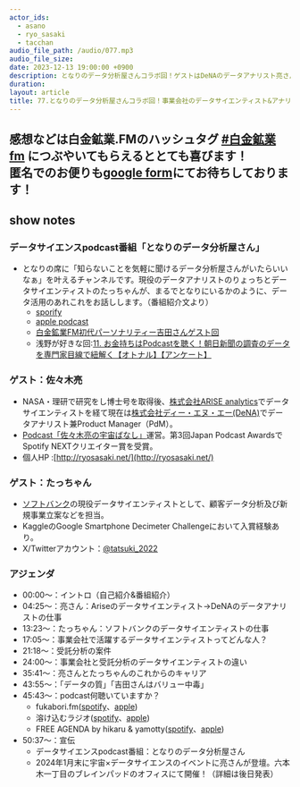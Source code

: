 ```yaml
---
actor_ids:
  - asano
  - ryo_sasaki
  - tacchan
audio_file_path: /audio/077.mp3
audio_file_size: 
date: 2023-12-13 19:00:00 +0900
description: となりのデータ分析屋さんコラボ回！ゲストはDeNAのデータアナリスト亮さんとソフトバンクのデータサイエンティストたっちゃん！
duration: 
layout: article
title: 77.となりのデータ分析屋さんコラボ回！事業会社のデータサイエンティスト&アナリストのキャリアについて(DeNA & ソフトバンク)
---
```

感想などは白金鉱業.FMのハッシュタグ [#白金鉱業fm](https://twitter.com/search?q=%23%E7%99%BD%E9%87%91%E9%89%B1%E6%A5%ADfm&src=typed_query) につぶやいてもらえるととても喜びます！  
匿名でのお便りも[google form](https://forms.gle/pRVNhjrhk8F88T228)にてお待ちしております！  
---

## show notes
### データサイエンスpodcast番組「となりのデータ分析屋さん」
   - となりの席に「知らないことを気軽に聞けるデータ分析屋さんがいたらいいなぁ」を叶えるチャンネルです。現役のデータアナリストのりょっちとデータサイエンティストのたっちゃんが、まるでとなりにいるかのように、データ活用のあれこれをお話しします。（番組紹介文より）
      - [sporify](https://open.spotify.com/show/0Gz5oreIawFvFbvRD13BQU)
      - [apple podcast](https://podcasts.apple.com/tw/podcast/%E3%81%A8%E3%81%AA%E3%82%8A%E3%81%AE%E3%83%87%E3%83%BC%E3%82%BF%E5%88%86%E6%9E%90%E5%B1%8B%E3%81%95%E3%82%93/id1679672794)
      - [白金鉱業FM初代パーソナリティー吉田さんゲスト回](https://podcasts.apple.com/tw/podcast/19-%E3%83%87%E3%83%BC%E3%82%BFpodcast%E3%81%AE%E7%A5%9E%E9%99%8D%E8%87%A8-%E6%B1%82%E3%82%81%E3%82%89%E3%82%8C%E3%82%8B%E3%83%87%E3%83%BC%E3%82%BF%E3%82%B5%E3%82%A4%E3%82%A8%E3%83%B3%E3%82%B9%E4%BA%BA%E6%9D%90%E3%81%AE10%E5%B9%B4%E5%A4%89%E5%8C%96-10x%F0%A0%AE%B7%E7%94%B0%E5%8B%87%E5%A4%AA-%E7%A7%91%E5%AD%A6%E7%B3%BB%E3%83%9D%E3%83%83%E3%83%89%E3%82%AD%E3%83%A3%E3%82%B9%E3%83%88%E3%81%AE%E6%97%A5/id1679672794?i=1000619359924)
      - 浅野が好きな回:[11. お金持ちはPodcastを聴く！朝日新聞の調査のデータを専門家目線で紐解く【オトナル】【アンケート】](https://podcasts.apple.com/tw/podcast/11-%E3%81%8A%E9%87%91%E6%8C%81%E3%81%A1%E3%81%AFpodcast%E3%82%92%E8%81%B4%E3%81%8F-%E6%9C%9D%E6%97%A5%E6%96%B0%E8%81%9E%E3%81%AE%E8%AA%BF%E6%9F%BB%E3%81%AE%E3%83%87%E3%83%BC%E3%82%BF%E3%82%92%E5%B0%82%E9%96%80%E5%AE%B6%E7%9B%AE%E7%B7%9A%E3%81%A7%E7%B4%90%E8%A7%A3%E3%81%8F-%E3%82%AA%E3%83%88%E3%83%8A%E3%83%AB-%E3%82%A2%E3%83%B3%E3%82%B1%E3%83%BC%E3%83%88/id1679672794?i=1000612473165)
### ゲスト：佐々木亮
   - NASA・理研で研究をし博士号を取得後、[株式会社ARISE analytics](https://www.ariseanalytics.com/)でデータサイエンティストを経て現在は[株式会社ディー・エヌ・エー(DeNA)](https://dena.com/jp/)でデータアナリスト兼Product Manager（PdM）。
   - [Podcast「佐々木亮の宇宙ばなし」](https://open.spotify.com/show/1L36EH14fS6dHgpBF58lkW)運営。第3回Japan Podcast AwardsでSpotify NEXTクリエイター賞を受賞。
   - 個人HP :[http://ryosasaki.net/](http://ryosasaki.net/)
### ゲスト：たっちゃん      
   - [ソフトバンク](https://group.softbank/)の現役データサイエンティストとして、顧客データ分析及び新規事業立案などを担当。
   - KaggleのGoogle Smartphone Decimeter Challengeにおいて入賞経験あり。
   - X/Twitterアカウント：[@tatsuki_2022](https://twitter.com/tatsuki_2022)
### アジェンダ
 - 00:00〜：イントロ（自己紹介&番組紹介）
 - 04:25〜：亮さん：Ariseのデータサイエンティスト→DeNAのデータアナリストの仕事
 - 13:23〜：たっちゃん：ソフトバンクのデータサイエンティストの仕事
 - 17:05〜：事業会社で活躍するデータサイエンティストってどんな人？
 - 21:18〜：受託分析の案件
 - 24:00〜：事業会社と受託分析のデータサイエンティストの違い
 - 35:41〜：亮さんとたっちゃんのこれからのキャリア
 - 43:55〜：「データの質」「吉田さんはバリュー中毒」
 - 45:43〜：podcast何聴いていますか？
   - fukabori.fm([spotify](https://open.spotify.com/show/2gEI6bMbrBhXnpi6AVs8qp)、[apple](https://podcasts.apple.com/jp/podcast/fukabori-fm/id1388826609))
   - 溶け込むラジオ([spotify](https://open.spotify.com/show/2cM4nkI88ySjFBUfQK9U74)、[apple](https://podcasts.apple.com/jp/podcast/%E6%BA%B6%E3%81%91%E8%BE%BC%E3%82%80%E3%83%A9%E3%82%B8%E3%82%AA-tokecom-radio/id1696073482?uo=2))
   - FREE AGENDA by hikaru & yamotty([spotify](https://open.spotify.com/show/4PhA1zRUA72OHGPtyImz3Q)、[apple](https://podcasts.apple.com/jp/podcast/free-agenda-by-hikaru-yamotty/id1501550216))
 - 50:37〜：宣伝
   - データサイエンスpodcast番組：となりのデータ分析屋さん
   - 2024年1月末に宇宙×データサイエンスのイベントに亮さんが登壇。六本木一丁目のブレインパッドのオフィスにて開催！（詳細は後日発表）

